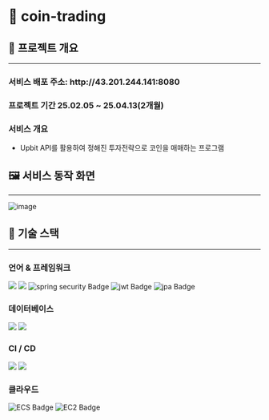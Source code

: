 # 💸 coin-trading

## 📝 프로젝트 개요

-----------------------
<h3>서비스 배포 주소: http://43.201.244.141:8080</h3>

<h3>프로젝트 기간 25.02.05 ~ 25.04.13(2개월)</h3>
<h3>서비스 개요</h3>

- Upbit API를 활용하여 정해진 투자전략으로 코인을 매매하는 프로그램


## 🖼️ 서비스 동작 화면

-----------------------

![image](https://github.com/user-attachments/assets/58de3cf9-7103-439b-9a51-c4968218408f)




## 🤖 기술 스택

-----------------------
<div class="tech-stack">
  <h3>언어 & 프레임워크</h3>
  <div class="badge-container">
    <img src="https://img.shields.io/badge/java-1E8CBE.svg?style=for-the-badge&logo=java&logoColor=white">
    <img src="https://img.shields.io/badge/spring boot-6DB33F.svg?style=for-the-badge&logo=springboot&logoColor=white">
    <img src="https://img.shields.io/badge/spring security-6DB33F?style=for-the-badge&logo=springsecurity&logoColor=white" alt="spring security Badge">
    <img src="https://img.shields.io/badge/jwt-000000?style=for-the-badge&logo=jsonwebtoken&logoColor=white" alt="jwt Badge">
    <img src="https://img.shields.io/badge/jpa-527FFF?style=for-the-badge&logo=hibernate&logoColor=white" alt="jpa Badge">
  </div>

  <h3>데이터베이스</h3>
  <div class="badge-container">
    <img src="https://img.shields.io/badge/mysql-4479A1.svg?style=for-the-badge&logo=mysql&logoColor=white">
    <img src="https://img.shields.io/badge/redis-DD0031.svg?style=for-the-badge&logo=redis&logoColor=white">
  </div>

  <h3>CI / CD</h3>
  <div class="badge-container">
    <img src="https://img.shields.io/badge/docker-0db7ed.svg?style=for-the-badge&logo=docker&logoColor=white">
    <img src="https://img.shields.io/badge/github actions-2671E5.svg?style=for-the-badge&logo=githubactions&logoColor=white">
  </div>

  <h3>클라우드</h3>
  <div class="badge-container">
    <img src="https://img.shields.io/badge/ecs-FF9900?style=for-the-badge&logo=amazonecs&logoColor=white" alt="ECS Badge">
    <img src="https://img.shields.io/badge/ec2-FF9900?style=for-the-badge&logo=amazonec2&logoColor=white" alt="EC2 Badge">
  </div>
</div>


